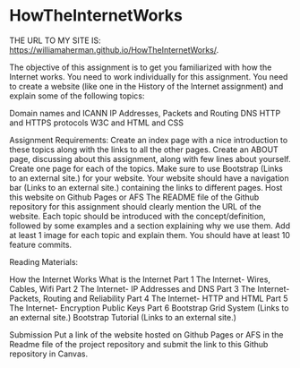 # HowTheInternetWorks

THE URL TO MY SITE IS: https://williamaherman.github.io/HowTheInternetWorks/.

The objective of this assignment is to get you familiarized with how the Internet works. You need to work individually for this assignment. You need to create a website (like one in the History of the Internet assignment) and explain some of the following topics:

Domain names and ICANN IP Addresses, Packets and Routing DNS HTTP and HTTPS protocols W3C and HTML and CSS

Assignment Requirements: Create an index page with a nice introduction to these topics along with the links to all the other pages. Create an ABOUT page, discussing about this assignment, along with few lines about yourself. Create one page for each of the topics. Make sure to use Bootstrap (Links to an external site.) for your website. Your website should have a navigation bar (Links to an external site.) containing the links to different pages. Host this website on Github Pages or AFS The README file of the Github repository for this assignment should clearly mention the URL of the website. Each topic should be introduced with the concept/definition, followed by some examples and a section explaining why we use them. Add at least 1 image for each topic and explain them. You should have at least 10 feature commits.

Reading Materials:

How the Internet Works What is the Internet Part 1 The Internet- Wires, Cables, Wifi Part 2 The Internet- IP Addresses and DNS Part 3 The Internet- Packets, Routing and Reliability Part 4 The Internet- HTTP and HTML Part 5 The Internet- Encryption Public Keys Part 6 Bootstrap Grid System (Links to an external site.) Bootstrap Tutorial (Links to an external site.)

Submission Put a link of the website hosted on Github Pages or AFS in the Readme file of the project repository and submit the link to this Github repository in Canvas.